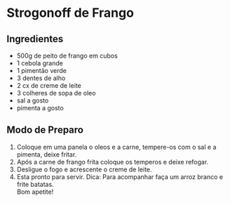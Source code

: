 # Strogonoff de Frango
## Ingredientes

- 500g de peito de frango em cubos
- 1 cebola grande
- 1 pimentão verde
- 3 dentes de alho
- 2 cx de creme de leite
- 3 colheres de sopa de oleo
- sal a gosto
- pimenta a gosto
## Modo de Preparo
1. Coloque em uma panela o oleos e a carne, tempere-os com o sal e a pimenta, deixe fritar. 
2. Após a carne de frango frita coloque os temperos e deixe refogar.
3. Desligue o fogo e acrescente o creme de leite.
4. Esta pronto para servir.
Dica: Para acompanhar faça um arroz branco e frite batatas.  
Bom apetite! 


